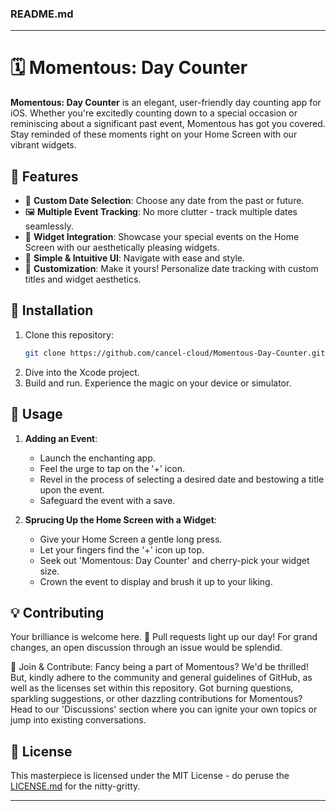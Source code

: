 ### README.md

---

# 🗓 Momentous: Day Counter

**Momentous: Day Counter** is an elegant, user-friendly day counting app for iOS. Whether you're excitedly counting down to a special occasion or reminiscing about a significant past event, Momentous has got you covered. Stay reminded of these moments right on your Home Screen with our vibrant widgets.

## 🌟 Features

- 📅 **Custom Date Selection**: Choose any date from the past or future.
- 🖼 **Multiple Event Tracking**: No more clutter - track multiple dates seamlessly.
- 📱 **Widget Integration**: Showcase your special events on the Home Screen with our aesthetically pleasing widgets.
- 🎨 **Simple & Intuitive UI**: Navigate with ease and style.
- 🎉 **Customization**: Make it yours! Personalize date tracking with custom titles and widget aesthetics.

## 🔧 Installation

1. Clone this repository:
    ```bash
    git clone https://github.com/cancel-cloud/Momentous-Day-Counter.git
    ```
2. Dive into the Xcode project.
3. Build and run. Experience the magic on your device or simulator.

## 🚀 Usage

1. **Adding an Event**:
    - Launch the enchanting app.
    - Feel the urge to tap on the '+' icon.
    - Revel in the process of selecting a desired date and bestowing a title upon the event.
    - Safeguard the event with a save.

2. **Sprucing Up the Home Screen with a Widget**:
    - Give your Home Screen a gentle long press.
    - Let your fingers find the '+' icon up top.
    - Seek out 'Momentous: Day Counter' and cherry-pick your widget size.
    - Crown the event to display and brush it up to your liking.

## 💡 Contributing

Your brilliance is welcome here. 🌈 Pull requests light up our day! For grand changes, an open discussion through an issue would be splendid.

👥 Join & Contribute: Fancy being a part of Momentous? We'd be thrilled! But, kindly adhere to the community and general guidelines of GitHub, as well as the licenses set within this repository. Got burning questions, sparkling suggestions, or other dazzling contributions for Momentous? Head to our 'Discussions' section where you can ignite your own topics or jump into existing conversations.

## 📜 License

This masterpiece is licensed under the MIT License - do peruse the [LICENSE.md](LICENSE.md) for the nitty-gritty.

---
